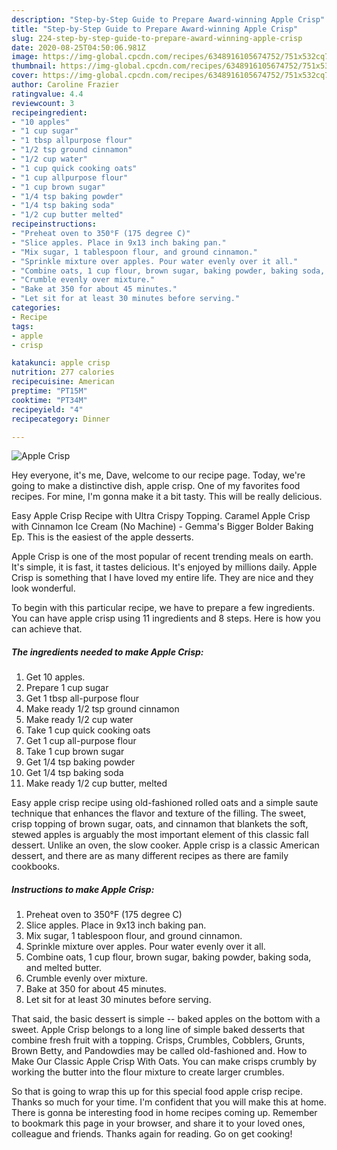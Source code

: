 ```yaml
---
description: "Step-by-Step Guide to Prepare Award-winning Apple Crisp"
title: "Step-by-Step Guide to Prepare Award-winning Apple Crisp"
slug: 224-step-by-step-guide-to-prepare-award-winning-apple-crisp
date: 2020-08-25T04:50:06.981Z
image: https://img-global.cpcdn.com/recipes/6348916105674752/751x532cq70/apple-crisp-recipe-main-photo.jpg
thumbnail: https://img-global.cpcdn.com/recipes/6348916105674752/751x532cq70/apple-crisp-recipe-main-photo.jpg
cover: https://img-global.cpcdn.com/recipes/6348916105674752/751x532cq70/apple-crisp-recipe-main-photo.jpg
author: Caroline Frazier
ratingvalue: 4.4
reviewcount: 3
recipeingredient:
- "10 apples"
- "1 cup sugar"
- "1 tbsp allpurpose flour"
- "1/2 tsp ground cinnamon"
- "1/2 cup water"
- "1 cup quick cooking oats"
- "1 cup allpurpose flour"
- "1 cup brown sugar"
- "1/4 tsp baking powder"
- "1/4 tsp baking soda"
- "1/2 cup butter melted"
recipeinstructions:
- "Preheat oven to 350°F (175 degree C)"
- "Slice apples. Place in 9x13 inch baking pan."
- "Mix sugar, 1 tablespoon flour, and ground cinnamon."
- "Sprinkle mixture over apples. Pour water evenly over it all."
- "Combine oats, 1 cup flour, brown sugar, baking powder, baking soda, and melted butter."
- "Crumble evenly over mixture."
- "Bake at 350 for about 45 minutes."
- "Let sit for at least 30 minutes before serving."
categories:
- Recipe
tags:
- apple
- crisp

katakunci: apple crisp 
nutrition: 277 calories
recipecuisine: American
preptime: "PT15M"
cooktime: "PT34M"
recipeyield: "4"
recipecategory: Dinner

---
```



![Apple Crisp](https://img-global.cpcdn.com/recipes/6348916105674752/751x532cq70/apple-crisp-recipe-main-photo.jpg)

Hey everyone, it's me, Dave, welcome to our recipe page. Today, we're going to make a distinctive dish, apple crisp. One of my favorites food recipes. For mine, I'm gonna make it a bit tasty. This will be really delicious.

Easy Apple Crisp Recipe with Ultra Crispy Topping. Caramel Apple Crisp with Cinnamon Ice Cream (No Machine) - Gemma&#39;s Bigger Bolder Baking Ep. This is the easiest of the apple desserts.

Apple Crisp is one of the most popular of recent trending meals on earth. It's simple, it is fast, it tastes delicious. It's enjoyed by millions daily. Apple Crisp is something that I have loved my entire life. They are nice and they look wonderful.


To begin with this particular recipe, we have to prepare a few ingredients. You can have apple crisp using 11 ingredients and 8 steps. Here is how you can achieve that.

##### The ingredients needed to make Apple Crisp:

1. Get 10 apples.
1. Prepare 1 cup sugar
1. Get 1 tbsp all-purpose flour
1. Make ready 1/2 tsp ground cinnamon
1. Make ready 1/2 cup water
1. Take 1 cup quick cooking oats
1. Get 1 cup all-purpose flour
1. Take 1 cup brown sugar
1. Get 1/4 tsp baking powder
1. Get 1/4 tsp baking soda
1. Make ready 1/2 cup butter, melted


Easy apple crisp recipe using old-fashioned rolled oats and a simple saute technique that enhances the flavor and texture of the filling. The sweet, crisp topping of brown sugar, oats, and cinnamon that blankets the soft, stewed apples is arguably the most important element of this classic fall dessert. Unlike an oven, the slow cooker. Apple crisp is a classic American dessert, and there are as many different recipes as there are family cookbooks. 

##### Instructions to make Apple Crisp:

1. Preheat oven to 350°F (175 degree C)
1. Slice apples. Place in 9x13 inch baking pan.
1. Mix sugar, 1 tablespoon flour, and ground cinnamon.
1. Sprinkle mixture over apples. Pour water evenly over it all.
1. Combine oats, 1 cup flour, brown sugar, baking powder, baking soda, and melted butter.
1. Crumble evenly over mixture.
1. Bake at 350 for about 45 minutes.
1. Let sit for at least 30 minutes before serving.


That said, the basic dessert is simple -- baked apples on the bottom with a sweet. Apple Crisp belongs to a long line of simple baked desserts that combine fresh fruit with a topping. Crisps, Crumbles, Cobblers, Grunts, Brown Betty, and Pandowdies may be called old-fashioned and. How to Make Our Classic Apple Crisp With Oats. You can make crisps crumbly by working the butter into the flour mixture to create larger crumbles. 

So that is going to wrap this up for this special food apple crisp recipe. Thanks so much for your time. I'm confident that you will make this at home. There is gonna be interesting food in home recipes coming up. Remember to bookmark this page in your browser, and share it to your loved ones, colleague and friends. Thanks again for reading. Go on get cooking!
